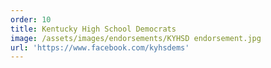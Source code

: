 ```yaml
---
order: 10
title: Kentucky High School Democrats
image: /assets/images/endorsements/KYHSD endorsement.jpg
url: 'https://www.facebook.com/kyhsdems'
---
```


